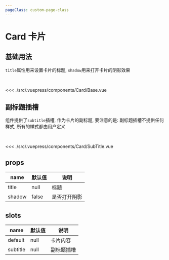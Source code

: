 ```yaml
---
pageClass: custom-page-class
---
```


# Card 卡片

## 基础用法

`title`属性用来设置卡片的标题, `shadow`用来打开卡片的阴影效果

<br/>
<Card-Base/>

<<< ./src/.vuepress/components/Card/Base.vue

## 副标题插槽

组件提供了`subtitle`插槽, 作为卡片的副标题, 要注意的是: 副标题插槽不提供任何样式, 所有的样式都由用户定义

<br/>

<Card-SubTitle/>

<<< ./src/.vuepress/components/Card/SubTitle.vue

## props

| name   | 默认值 | 说明         |
| ------ | ------ | ------------ |
| title  | null   | 标题         |
| shadow | false  | 是否打开阴影 |

## slots

| name     | 默认值 | 说明       |
| -------- | ------ | ---------- |
| default  | null   | 卡片内容   |
| subtitle | null   | 副标题插槽 |
